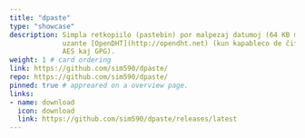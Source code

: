 ```yaml
---
title: "dpaste"
type: "showcase"
description: Simpla retkopiilo (pastebin) por malpezaj datumoj (64 KB maksimume)
             uzante [OpenDHT](http://opendht.net) (kun kapableco de ĉifrado per
             AES kaj GPG).
weight: 1 # card ordering
link: https://github.com/sim590/dpaste/
repo: https://github.com/sim590/dpaste/
pinned: true # appreared on a overview page.
links:
- name: download
  icon: download
  link: https://github.com/sim590/dpaste/releases/latest
---
```

